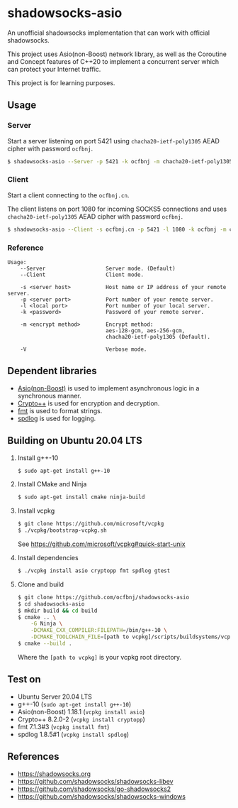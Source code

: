 # shadowsocks-asio

An unofficial shadowsocks implementation that can work with official shadowsocks.

This project uses Asio(non-Boost) network library, as well as the Coroutine and Concept features of C++20 to implement a concurrent server which can protect your Internet traffic.

This project is for learning purposes.

## Usage

### Server

Start a server listening on port 5421 using `chacha20-ietf-poly1305` AEAD cipher with password `ocfbnj`.

~~~bash
$ shadowsocks-asio --Server -p 5421 -k ocfbnj -m chacha20-ietf-poly1305
~~~

### Client

Start a client connecting to the `ocfbnj.cn`.

The client listens on port 1080 for incoming SOCKS5 connections and uses `chacha20-ietf-poly1305` AEAD cipher with password `ocfbnj`.

~~~bash
$ shadowsocks-asio --Client -s ocfbnj.cn -p 5421 -l 1080 -k ocfbnj -m chacha20-ietf-poly1305
~~~

### Reference

~~~text
Usage: 
    --Server                   Server mode. (Default)
    --Client                   Client mode.

    -s <server host>           Host name or IP address of your remote server.
    -p <server port>           Port number of your remote server.
    -l <local port>            Port number of your local server.
    -k <password>              Password of your remote server.

    -m <encrypt method>        Encrypt method:
                               aes-128-gcm, aes-256-gcm,
                               chacha20-ietf-poly1305 (Default).

    -V                         Verbose mode.
~~~

## Dependent libraries
- [Asio(non-Boost)](https://think-async.com/Asio/) is used to implement asynchronous logic in a synchronous manner. 
- [Crypto++](https://github.com/weidai11/cryptopp) is used for encryption and decryption.
- [fmt](https://github.com/fmtlib/fmt) is used to format strings.
- [spdlog](https://github.com/gabime/spdlog) is used for logging.

## Building on Ubuntu 20.04 LTS

1. Install g++-10
    ~~~bash
    $ sudo apt-get install g++-10
    ~~~

2. Install CMake and Ninja
    ~~~bash
    $ sudo apt-get install cmake ninja-build
    ~~~

3. Install vcpkg
    ~~~bash
    $ git clone https://github.com/microsoft/vcpkg
    $ ./vcpkg/bootstrap-vcpkg.sh
    ~~~
    See <https://github.com/microsoft/vcpkg#quick-start-unix>

4. Install dependencies
    ~~~bash
    $ ./vcpkg install asio cryptopp fmt spdlog gtest
    ~~~

5. Clone and build
    ~~~bash
    $ git clone https://github.com/ocfbnj/shadowsocks-asio
    $ cd shadowsocks-asio
    $ mkdir build && cd build
    $ cmake .. \
        -G Ninja \
        -DCMAKE_CXX_COMPILER:FILEPATH=/bin/g++-10 \
        -DCMAKE_TOOLCHAIN_FILE=[path to vcpkg]/scripts/buildsystems/vcpkg.cmake
    $ cmake --build .
    ~~~
    Where the `[path to vcpkg]` is your vcpkg root directory.

## Test on
- Ubuntu Server 20.04 LTS
- g++-10 (`sudo apt-get install g++-10`)
- Asio(non-Boost) 1.18.1 (`vcpkg install asio`)
- Crypto++ 8.2.0-2 (`vcpkg install cryptopp`)
- fmt 7.1.3#3 (`vcpkg install fmt`)
- spdlog 1.8.5#1 (`vcpkg install spdlog`)

## References
- <https://shadowsocks.org>
- <https://github.com/shadowsocks/shadowsocks-libev>
- <https://github.com/shadowsocks/go-shadowsocks2>
- <https://github.com/shadowsocks/shadowsocks-windows>
